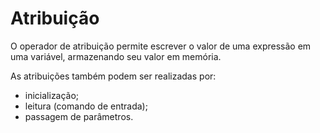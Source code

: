 # Atribuição

O operador de atribuição permite escrever o valor de uma expressão em uma variável,
armazenando seu valor em memória.


As atribuições também podem ser realizadas por:

* inicialização;
* leitura (comando de entrada);
* passagem de parâmetros.

